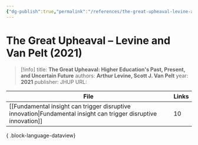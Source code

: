 ```yaml
---
{"dg-publish":true,"permalink":"/references/the-great-upheaval-levine-and-van-pelt-2021/"}
---
```



# The Great Upheaval – Levine and Van Pelt (2021)

> [!info]
> title: **The Great Upheaval: Higher Education's Past, Present, and Uncertain Future**
> authors: **Arthur Levine, Scott J. Van Pelt**
> year: **2021**
> publisher: JHUP
> URL: 



| File                                                                                                                | Links |
| ------------------------------------------------------------------------------------------------------------------- | ----- |
| [[Fundamental insight can trigger disruptive innovation\|Fundamental insight can trigger disruptive innovation]] | 10    |

{ .block-language-dataview}
